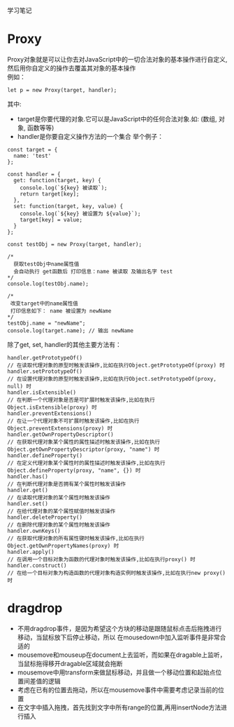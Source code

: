 学习笔记

# Proxy
Proxy对象就是可以让你去对JavaScript中的一切合法对象的基本操作进行自定义,然后用你自定义的操作去覆盖其对象的基本操作  
例如：
```
let p = new Proxy(target, handler);
```
其中:
- target是你要代理的对象.它可以是JavaScript中的任何合法对象.如: (数组, 对象, 函数等等)
- handler是你要自定义操作方法的一个集合
举个例子：
```
const target = {
  name: 'test'
};

const handler = {
  get: function(target, key) {
    console.log(`${key} 被读取`);
    return target[key];
  },
  set: function(target, key, value) {
    console.log(`${key} 被设置为 ${value}`);
    target[key] = value;
  }
};

const testObj = new Proxy(target, handler);
```
```
/*
  获取testObj中name属性值
  会自动执行 get函数后 打印信息：name 被读取 及输出名字 test
*/
console.log(testObj.name);
```
```
/*
 改变target中的name属性值
 打印信息如下： name 被设置为 newName 
*/
testObj.name = "newName";
console.log(target.name); // 输出 newName
```
除了get, set, handler的其他主要方法有：
```
handler.getPrototypeOf()
// 在读取代理对象的原型时触发该操作,比如在执行Object.getPrototypeOf(proxy) 时
handler.setPrototypeOf()
// 在设置代理对象的原型时触发该操作,比如在执行Object.setPrototypeOf(proxy, null) 时
handler.isExtensible()
// 在判断一个代理对象是否是可扩展时触发该操作,比如在执行Object.isExtensible(proxy) 时
handler.preventExtensions()
// 在让一个代理对象不可扩展时触发该操作,比如在执行Object.preventExtensions(proxy) 时
handler.getOwnPropertyDescriptor()
// 在获取代理对象某个属性的属性描述时触发该操作,比如在执行Object.getOwnPropertyDescriptor(proxy, "name") 时
handler.defineProperty()
// 在定义代理对象某个属性时的属性描述时触发该操作,比如在执行Object.defineProperty(proxy, "name", {}) 时
handler.has()
// 在判断代理对象是否拥有某个属性时触发该操作
handler.get()
// 在读取代理对象的某个属性时触发该操作
handler.set()
// 在给代理对象的某个属性赋值时触发该操作
handler.deleteProperty()
// 在删除代理对象的某个属性时触发该操作
handler.ownKeys()
// 在获取代理对象的所有属性键时触发该操作,比如在执行Object.getOwnPropertyNames(proxy) 时
handler.apply()
// 在调用一个目标对象为函数的代理对象时触发该操作,比如在执行proxy() 时
handler.construct()
// 在给一个目标对象为构造函数的代理对象构造实例时触发该操作,比如在执行new proxy() 时
```

# dragdrop
- 不用dragdrop事件，是因为希望这个方块的移动是跟随鼠标点击后拖拽进行移动，当鼠标放下后停止移动，所以
在mousedown中加入监听事件是非常合适的  
- mousemove和mouseup在document上去监听，而如果在dragable上监听，当鼠标拖得移开dragable区域就会拖断 
- mousemove中用transform来做鼠标移动，并且做一个移动位置和起始点位置间差值的逻辑 
- 考虑在已有的位置去拖动，所以在mousemove事件中需要考虑记录当前的位置 
- 在文字中插入拖拽，首先找到文字中所有range的位置,再用insertNode方法进行插入 
